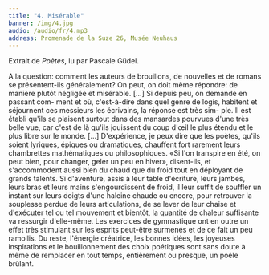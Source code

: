```yaml
---
title: "4. Misérable"
banner: /img/4.jpg
audio: /audio/fr/4.mp3
address: Promenade de la Suze 26, Musée Neuhaus
---
```


Extrait de *Poètes*, lu par Pascale Güdel.

A la question: comment les auteurs de brouillons, de
nouvelles et de romans se présentent-ils généralement? On
peut, on doit même répondre: de manière plutôt négligée et
misérable. [...] Si depuis peu, on demande en passant com-
ment et où, c'est-à-dire dans quel genre de logis, habitent et
séjournent ces messieurs les écrivains, la réponse est très sim-
ple. Il est établi qu'ils se plaisent surtout dans des mansardes
pourvues d'une très belle vue, car c'est de là qu'ils jouissent
du coup d'œil le plus étendu et le plus libre sur le monde. [...]
D'expérience, je peux dire que les poètes, qu'ils soient lyriques,
épiques ou dramatiques, chauffent fort rarement leurs chambrettes 
mathématiques ou philosophiques. «Si l'on transpire
en été, on peut bien, pour changer, geler un peu en hiver»,
disent-ils, et s'accommodent aussi bien du chaud que du
froid tout en déployant de grands talents. Si d'aventure, assis
à leur table d'écriture, leurs jambes, leurs bras et leurs mains
s'engourdissent de froid, il leur suffit de souffler un instant sur
leurs doigts d'une haleine chaude ou encore, pour retrouver
la souplesse perdue de leurs articulations, de se lever de leur
chaise et d'exécuter tel ou tel mouvement et bientôt, la quantité
de chaleur suffisante va ressurgir d'elle-même. Les exercices
de gymnastique ont en outre un effet très stimulant sur les
esprits peut-être surmenés et de ce fait un peu ramollis. Du
reste, l'énergie créatrice, les bonnes idées, les joyeuses inspirations 
et le bouillonnement des choix poétiques sont sans doute
à même de remplacer en tout temps, entièrement ou presque,
un poêle brûlant.